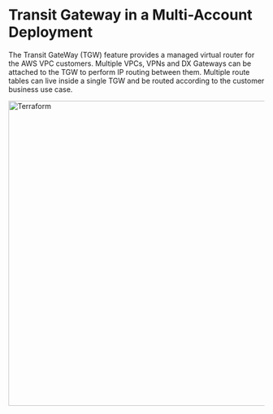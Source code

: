 # Transit Gateway in a Multi-Account Deployment

The Transit GateWay (TGW) feature provides a managed virtual router for the AWS VPC customers. Multiple VPCs, VPNs and DX Gateways can be attached to the TGW to perform IP routing between them. Multiple route tables can live inside a single TGW and be routed according to the customer business use case.

<img alt="Terraform" src="https://www.draw.io/?lightbox=1&highlight=0000ff&edit=_blank&layers=1&nav=1&title=TransitGW-DXGW.xml#R7Vtbc6s2EP41nmkf4gGEMDz6kqRnJp05M%2B6cy1NGARnTYOSCfDu%2FvhJIGEk4x02xG7tOnJhd0Epo99ubcQ%2BMF9vHHC3nv5MIpz3HirY9MOk5TmD77D9n7CrGHQSg4sR5ElU8e8%2BYJj%2BwYFqCu0oiXCgXUkJSmixVZkiyDIdU4aE8Jxv1shlJ1VmXKMYGYxqi1OR%2BTSI6r7g%2BtPb833ASz%2BXMtiXOLJC8WDCKOYrIpsEC9z0wzgmh1dFiO8Yp3zy5L9W4hwNn64XlOKPHDHCqAWuUrsS9DcOQrPjgIeOzPw8tlj0wyl4K%2FiZWTXdyK5YkyWi5nXDEXmy2sdWD7MyYU30HagydHqgM26S4DJWh0wOVYevibW1%2BW19gg2FQinhLm99qLJC9wIisaJpkeFwbnsWYcY6ihClkTFKSM15GMrZ7ozldpIyy2eFmnlA8XaKQ7%2BqGgYbxZiSjwvRtR9Ji47lUZjpLfrzYxhxlfbQp3H6ck9WynPITM%2F7Ws8%2Fs8DlMySriQmhOXrFcWM8Bw%2BFoMPL5dEmaagte45wmDAXDNIm5bEr4VEhQKZ5RLpHdRZLFTyU1AZZYedsUESrmOBK3Y1quMGY%2BK942WMKSHzFZYJrv2CXyrCtQtZO4GwjGZo9SB8CKN28g1AHiQiQ8Q1wL34OHHQj8tGMJGFj68nl8A8zlA2a9DNug4g8CO%2FBOCpV6CgUqbFFZ1ClwfKgCx3FN4NgSI03g2F0AxzVAgiMWbwVJcjonMclQer%2FnanvQsAy8Teg3zmZWV1HfxUX8eLJtEjtJZGzFjUGc%2FC7lcWI%2FrKTkuD8xpTthcmhFCbfnerVPhOu8lNG0zDdVVpBVHoo98ERig%2FIYy6sEj2%2FPm3rNcYposlbTlX%2BjImj4tj9ylBUJZcwvnx4MBTLDo6peclwkP9BLjUbVD04a6AjZruC8BUSLJIpK5afoBacjFL7GpRk0ADMrf47acvcASuq0USxWycza0MP9GfRVAFXU0WoQsj%2FzPWlcQmazgule11O9hKNU5xmqmyQ597WOJb2urj3d%2F7KNDVw4eXAavrkSkpQ%2BM%2BNWrzlCNgYOgTWChq5vMa8t5mmen%2F0%2BcH2aYac2cSUmSKw8cWh8JgyZlWpqzOhgeiGUkkUb7P5BmJULl77a3kc1HtEOBd1lTqJVSKuIO1q2ht6otK%2FnuoTrPuoB31VB67VEPQnsZtALOoh5g5PEvGbEq%2BPfBcW8oCXmuf9VzPNPoSL7ClUkuwjnV1FgxLae46XcW0TJWtGd99eK91RGPDG5Ey6PdziE16vPs6NYvKciR88aPK0ZYr2Ptc%2BdHhHFG7STs7H71SaU7PJ%2BJFczy73RHfLZDUPUla7VJF34Vej0tXrCDQZmPeG01BNdlBOyS9iwiunqJcNmnnPLSy6uFi8qTV53OR7YKnyABU342C2ZCYQdwMc24GMAp9VSjspH67TzbZW0JaMtNgP6LKIUTM4zM4oNyV%2BfEz5uVtqiXo48QB8C97BJq3o8Ojger1dWRemOEbiuoVmZGyoNSq8Dxf6k2c8EWL9M5%2BwOoynO10mIi19vLvPyXebV9vuBFWhpRlu%2F327r93t%2BB3gCJ6nhLrFv2V3mr3XCpOeEsD%2FwmHqh7%2FP8MgCaG%2FU1%2F1hVLEJK8%2FNPQ7CjSRpoGWhV6BiS3tGIk5XspVUrNN7cIUpROF9wvV9TqWIHwQFDUjKtlkLF6cKBwJsDaekw2C2ffARd%2B5mjdWS2z88JWhV7d5Nvj18%2FDgBRHoqzwO8oonueikfoOQYepfPvHI6Dt%2FPj28Mvt2T44ybDrjfQi8vzPv4i%2BxG351%2BuDTNX%2F%2FwLtI2O9XmfgLHNDzJuLetrgc%2F%2FoWUNbd9obZ6zaS0%2FS7o1rbtuWkNvoOn1jC3rujy8VcinbrFBH%2FSdZotN0%2Fp7O2zQ1x7KPmGHTYL%2B1mH7MB026HhGYDhhj42R%2By%2FPVBa0%2FwoSuP8b" width="600px">
